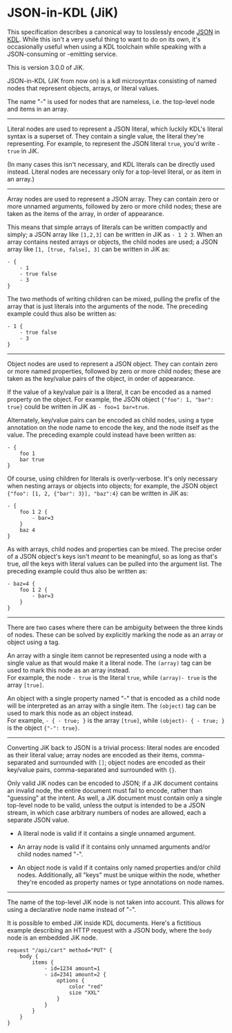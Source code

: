 JSON-in-KDL (JiK)
=================

This specification describes a canonical way to losslessly encode [JSON](https://json.org) in [KDL](https://kdl.dev). While this isn't a very useful thing to want to do on its own, it's occasionally useful when using a KDL toolchain while speaking with a JSON-consuming or -emitting service.

This is version 3.0.0 of JiK.

JSON-in-KDL (JiK from now on) is a kdl microsyntax consisting of named nodes that represent objects, arrays, or literal values.

The name "-" is used for nodes that are nameless, i.e. the top-level node and items in an array.

----

Literal nodes are used to represent a JSON literal, which luckily KDL's literal syntax is a superset of. They contain a single value, the literal they're representing. For example, to represent the JSON literal `true`, you'd write `- true` in JiK.

(In many cases this isn't necessary, and KDL literals can be directly used instead. Literal nodes are necessary only for a top-level literal, or as item in an array.)

----

Array nodes are used to represent a JSON array. They can contain zero or more unnamed arguments, followed by zero or more child nodes; these are taken as the items of the array, in order of appearance.

This means that simple arrays of literals can be written compactly and simply; a JSON array like `[1,2,3]` can be written in JiK as `- 1 2 3`. When an array contains nested arrays or objects, the child nodes are used; a JSON array like `[1, [true, false], 3]` can be written in JiK as:

```kdl
- {
	- 1
	- true false
	- 3
}
```

The two methods of writing children can be mixed, pulling the prefix of the array that is just literals into the arguments of the node. The preceding example could thus also be written as:

```kdl
- 1 {
	- true false
	- 3
}
```

----

Object nodes are used to represent a JSON object. They can contain zero or more named properties, followed by zero or more child nodes; these are taken as the key/value pairs of the object, in order of appearance.

If the value of a key/value pair is a literal, it can be encoded as a named property on the object. For example, the JSON object `{"foo": 1, "bar": true}` could be written in JiK as `- foo=1 bar=true`.

Alternately, key/value pairs can be encoded as child nodes, using a type annotation on the node name to encode the key, and the node itself as the value. The preceding example could instead have been written as:

```kdl
- {
	foo 1
	bar true
}
```

Of course, using children for literals is overly-verbose. It's only necessary when nesting arrays or objects into objects; for example, the JSON object `{"foo": [1, 2, {"bar": 3}], "baz":4}` can be written in JiK as:

```kdl
- {
	foo 1 2 {
		- bar=3
	}
	baz 4
}
```

As with arrays, child nodes and properties can be mixed. The precise order of a JSON object's keys isn't *meant* to be meaningful, so as long as that's true, *all* the keys with literal values can be pulled into the argument list. The preceding example could thus also be written as:

```kdl
- baz=4 {
	foo 1 2 {
		- bar=3
	}
}
```

----

There are two cases where there can be ambiguity between the three kinds of nodes. These can be solved by explicitly marking the node as an array or object using a tag.

An array with a single item cannot be represented using a node with a single value as that would make it a literal node. The `(array)` tag can be used to mark this node as an array instead.  
For example, the node `- true` is the literal `true`, while `(array)- true` is the array `[true]`.

An object with a single property named "-" that is encoded as a child node will be interpreted as an array with a single item. The `(object)` tag can be used to mark this node as an object instead.  
For example, `- { - true; }` is the array `[true]`, while `(object)- { - true; }` is the object `{"-": true}`.

----

Converting JiK back to JSON is a trivial process: literal nodes are encoded as their literal value; array nodes are encoded as their items, comma-separated and surrounded with `[]`; object nodes are encoded as their key/value pairs, comma-separated and surrounded with `{}`.

Only valid JiK nodes can be encoded to JSON; if a JiK document contains an invalid node, the entire document must fail to encode, rather than "guessing" at the intent. As well, a JiK document must contain only a single top-level node to be valid, unless the output is intended to be a JSON stream, in which case arbitrary numbers of nodes are allowed, each a separate JSON value.

* A literal node is valid if it contains a single unnamed argument.

* An array node is valid if it contains only unnamed arguments and/or child nodes named "-".

* An object node is valid if it contains only named properties and/or child nodes. Additionally, all "keys" must be unique within the node, whether they're encoded as property names or type annotations on node names.

----

The name of the top-level JiK node is not taken into account. This allows for using a declarative node name instead of "-".

It is possible to embed JiK inside KDL documents. Here's a fictitious example describing an HTTP request with a JSON body, where the `body` node is an embedded JiK node.

```kdl
request "/api/cart" method="PUT" {
	body {
		items {
			- id=1234 amount=1
			- id=2341 amount=2 {
				options {
					color "red"
					size "XXL"
				}
			}
		}
	}
}
```
